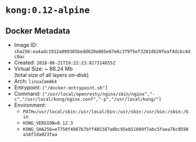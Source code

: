 # `kong:0.12-alpine`

## Docker Metadata

- Image ID: `sha256:ea4adc1912a099385bedd020e805e87e6c3f9f5ef3281db20feaf4dcbc4dc0ac`
- Created: `2018-06-21T19:22:23.817314855Z`
- Virtual Size: ~ 86.24 Mb  
  (total size of all layers on-disk)
- Arch: `linux`/`amd64`
- Entrypoint: `["/docker-entrypoint.sh"]`
- Command: `["/usr/local/openresty/nginx/sbin/nginx","-c","/usr/local/kong/nginx.conf","-p","/usr/local/kong/"]`
- Environment:
  - `PATH=/usr/local/sbin:/usr/local/bin:/usr/sbin:/usr/bin:/sbin:/bin`
  - `KONG_VERSION=0.12.3`
  - `KONG_SHA256=e7750f4987b7bff485387a0bc95eb51609f7abc5faea76c9598a16f1da023faa`

